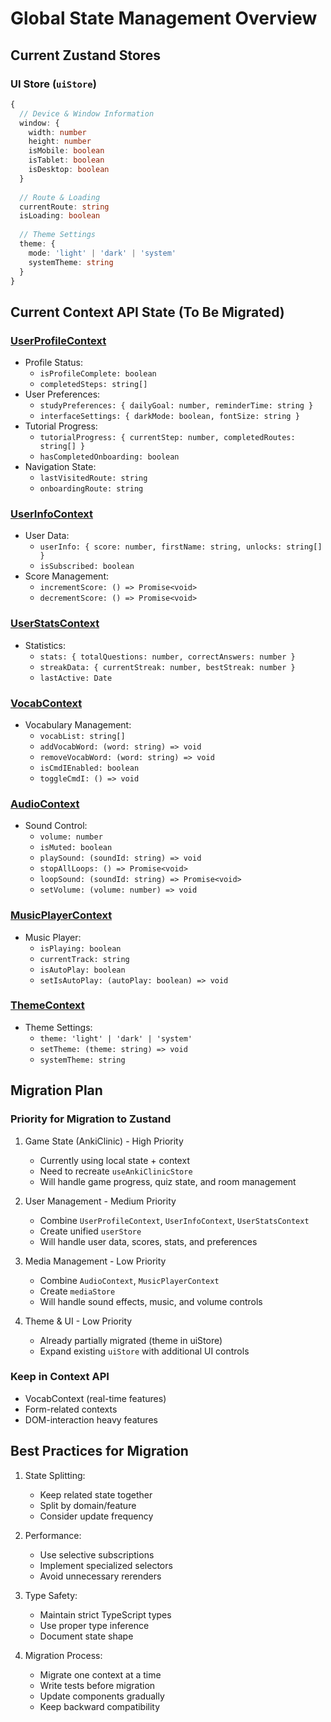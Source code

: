 # Global State Management Overview

## Current Zustand Stores

### UI Store (`uiStore`)
```typescript
{
  // Device & Window Information
  window: {
    width: number
    height: number
    isMobile: boolean
    isTablet: boolean
    isDesktop: boolean
  }
  
  // Route & Loading
  currentRoute: string
  isLoading: boolean
  
  // Theme Settings
  theme: {
    mode: 'light' | 'dark' | 'system'
    systemTheme: string
  }
}
```

## Current Context API State (To Be Migrated)

### [UserProfileContext](../contexts/UserProfileContext.tsx)
- Profile Status:
  - `isProfileComplete: boolean`
  - `completedSteps: string[]`
- User Preferences:
  - `studyPreferences: { dailyGoal: number, reminderTime: string }`
  - `interfaceSettings: { darkMode: boolean, fontSize: string }`
- Tutorial Progress:
  - `tutorialProgress: { currentStep: number, completedRoutes: string[] }`
  - `hasCompletedOnboarding: boolean`
- Navigation State:
  - `lastVisitedRoute: string`
  - `onboardingRoute: string`

### [UserInfoContext](../contexts/UserInfoContext.tsx)
- User Data:
  - `userInfo: { score: number, firstName: string, unlocks: string[] }`
  - `isSubscribed: boolean`
- Score Management:
  - `incrementScore: () => Promise<void>`
  - `decrementScore: () => Promise<void>`

### [UserStatsContext](../contexts/UserStatsContext.tsx)
- Statistics:
  - `stats: { totalQuestions: number, correctAnswers: number }`
  - `streakData: { currentStreak: number, bestStreak: number }`
  - `lastActive: Date`

### [VocabContext](../contexts/VocabContext.tsx)
- Vocabulary Management:
  - `vocabList: string[]`
  - `addVocabWord: (word: string) => void`
  - `removeVocabWord: (word: string) => void`
  - `isCmdIEnabled: boolean`
  - `toggleCmdI: () => void`

### [AudioContext](../contexts/AudioContext.tsx)
- Sound Control:
  - `volume: number`
  - `isMuted: boolean`
  - `playSound: (soundId: string) => void`
  - `stopAllLoops: () => Promise<void>`
  - `loopSound: (soundId: string) => Promise<void>`
  - `setVolume: (volume: number) => void`

### [MusicPlayerContext](../contexts/MusicPlayerContext.tsx)
- Music Player:
  - `isPlaying: boolean`
  - `currentTrack: string`
  - `isAutoPlay: boolean`
  - `setIsAutoPlay: (autoPlay: boolean) => void`

### [ThemeContext](../contexts/ThemeContext.tsx)
- Theme Settings:
  - `theme: 'light' | 'dark' | 'system'`
  - `setTheme: (theme: string) => void`
  - `systemTheme: string`




## Migration Plan

### Priority for Migration to Zustand
1. Game State (AnkiClinic) - High Priority
   - Currently using local state + context
   - Need to recreate `useAnkiClinicStore`
   - Will handle game progress, quiz state, and room management

2. User Management - Medium Priority
   - Combine `UserProfileContext`, `UserInfoContext`, `UserStatsContext`
   - Create unified `userStore`
   - Will handle user data, scores, stats, and preferences

3. Media Management - Low Priority
   - Combine `AudioContext`, `MusicPlayerContext`
   - Create `mediaStore`
   - Will handle sound effects, music, and volume controls

4. Theme & UI - Low Priority
   - Already partially migrated (theme in uiStore)
   - Expand existing `uiStore` with additional UI controls

### Keep in Context API
- VocabContext (real-time features)
- Form-related contexts
- DOM-interaction heavy features

## Best Practices for Migration
1. State Splitting:
   - Keep related state together
   - Split by domain/feature
   - Consider update frequency

2. Performance:
   - Use selective subscriptions
   - Implement specialized selectors
   - Avoid unnecessary rerenders

3. Type Safety:
   - Maintain strict TypeScript types
   - Use proper type inference
   - Document state shape

4. Migration Process:
   - Migrate one context at a time
   - Write tests before migration
   - Update components gradually
   - Keep backward compatibility 